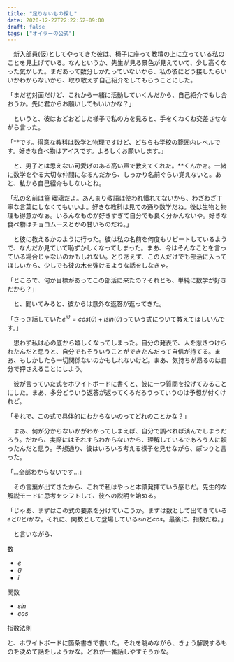 ```yaml
---
title: "足りないもの探し"
date: 2020-12-22T22:22:52+09:00
draft: false
tags: ["オイラーの公式"]
---
```


　新入部員(仮)としてやってきた彼は、椅子に座って教壇の上に立っている私のことを見上げている。なんというか、先生が見る景色が見えていて、少し高くなった気がした。まだあって数分しかたっていないから、私の彼にどう接したらいいかわからないから、取り敢えず自己紹介をしてもらうことにした。

「まだ初対面だけど、これから一緒に活動していくんだから、自己紹介でもし合おうか。先に君からお願いしてもいいかな？」

　というと、彼はおどおどした様子で私の方を見ると、手をくねくね交差させながら言った。

「**です。得意な教科は数学と物理ですけど、どちらも学校の範囲内レベルです。好きな食べ物はアイスです。よろしくお願いします。」

　と、男子とは思えない可愛げのある高い声で教えてくれた。**くんかぁ。一緒に数学をやる大切な仲間になるんだから、しっかり名前ぐらい覚えないと。あと、私から自己紹介もしないとね。

「私の名前は篁 瑠璃だよ。あんまり敬語は使われ慣れてないから、わざわざ丁寧な言葉にしなくてもいいよ。好きな教科は見ての通り数学だね。後は生物と物理も得意かなぁ。いろんなものが好きすぎて自分でも良く分かんないや。好きな食べ物はチョコムースとかの甘いものだね。」

　と彼に教えるかのように行った。彼は私の名前を何度もリピートしているようで、なんだか見ていて恥ずかしくなってしまった。まあ、今はそんなことを言っている場合じゃないのかもしれない。とりあえず、この人だけでも部活に入ってほしいから、少しでも彼の木を弾けるような話をしなきゃ。

「ところで、何か目標があってこの部活に来たの？それとも、単純に数学が好きだから？」

　と、聞いてみると、彼からは意外な返答が返ってきた。

「さっき話していた$e^{i\theta}=cos(\theta)+isin(\theta)$っていう式について教えてほしいんです。」

　思わず私は心の底から嬉しくなってしまった。自分の発表で、人を惹きつけられたんだと思うと、自分でもそういうことができたんだって自信が持てる。まあ、もしかしたら一切関係ないのかもしれないけど。まあ、気持ちが昂るのは自分で押さえることにしよう。

　彼が言っていた式をホワイトボードに書くと、彼に一つ質問を投げてみることにした。まあ、多分どういう返答が返ってくるだろうっていうのは予想が付くけれど。

「それで、この式で具体的にわからないのってどれのことかな？」

　まあ、何が分からないかがわかってしまえば、自分で調べれば済んでしまうだろう。だから、実際にはそれすらわからないから、理解しているであろう人に頼ったんだと思う。予想通り、彼はいろいろ考える様子を見せながら、ぽつりと言った。

「...全部わからないです...」

　その言葉が出てきたから、これで私はやっと本領発揮ていう感じだ。先生的な解説モードに思考をシフトして、彼への説明を始める。

「じゃあ、まずはこの式の要素を分けていこうか。まずは数として出てきている$e$と$\theta$と$i$かな。それに、関数として登場している$sin$と$cos$。最後に、指数だね。」

　と言いながら、
 
数

- $e$
- $\theta$
- $i$

関数

- $sin$
- $cos$

指数法則

と、ホワイトボードに箇条書きで書いた。それを眺めながら、きょう解説するものを決めて話をしようかな。どれが一番話しやすそうかな。
